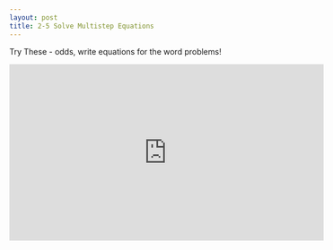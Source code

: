 ```yaml
---
layout: post
title: 2-5 Solve Multistep Equations
---
```

Try These - odds, write equations for the word problems!
<iframe width="560" height="315" src="https://www.youtube.com/embed/-TDifteiZTY" frameborder="0" allowfullscreen></iframe>
